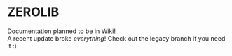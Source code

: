 # ZEROLIB

Documentation planned to be in Wiki!  
A recent update broke _everything_! Check out the legacy branch if you need it :)
